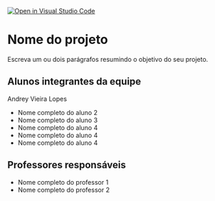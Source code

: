 [![Open in Visual Studio Code](https://classroom.github.com/assets/open-in-vscode-718a45dd9cf7e7f842a935f5ebbe5719a5e09af4491e668f4dbf3b35d5cca122.svg)](https://classroom.github.com/online_ide?assignment_repo_id=13033906&assignment_repo_type=AssignmentRepo)

# Nome do projeto

Escreva um ou dois parágrafos resumindo o objetivo do seu projeto.

## Alunos integrantes da equipe

Andrey Vieira Lopes

- Nome completo do aluno 2
- Nome completo do aluno 3
- Nome completo do aluno 4
- Nome completo do aluno 4
- Nome completo do aluno 4

## Professores responsáveis

- Nome completo do professor 1
- Nome completo do professor 2
